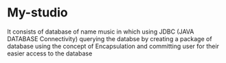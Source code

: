 # My-studio
It consists of database of name music in which using JDBC (JAVA DATABASE Connectivity) querying the databse by creating a package of database using the concept of Encapsulation and committing user for their easier access to the database
